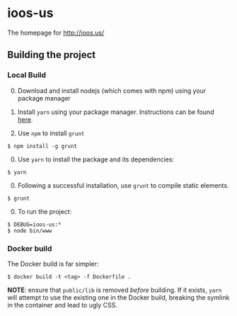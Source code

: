 # ioos-us
The homepage for http://ioos.us/

## Building the project

### Local Build

0. Download and install nodejs (which comes with npm) using your package manager
0. Install `yarn` using your package manager. Instructions can be found [here](https://legacy.yarnpkg.com/en/docs/install/).

0. Use `npm` to install `grunt`

```
$ npm install -g grunt
```

0. Use `yarn` to install the package and its dependencies:

```
$ yarn
```

0. Following a successful installation, use `grunt` to compile static elements.

```
$ grunt
```

0. To run the project:

```
$ DEBUG=ioos-us:*
$ node bin/www
```

### Docker build

The Docker build is far simpler:

```
$ docker build -t <tag> -f Dockerfile .
```

__NOTE__: ensure that `public/lib` is removed *before* building. If it exists,
`yarn` will attempt to use the existing one in the Docker build, breaking the symlink
in the container and lead to ugly CSS.
